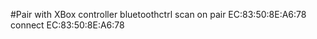 #Pair with XBox controller
    bluetoothctrl
        scan on
        pair EC:83:50:8E:A6:78
        connect EC:83:50:8E:A6:78